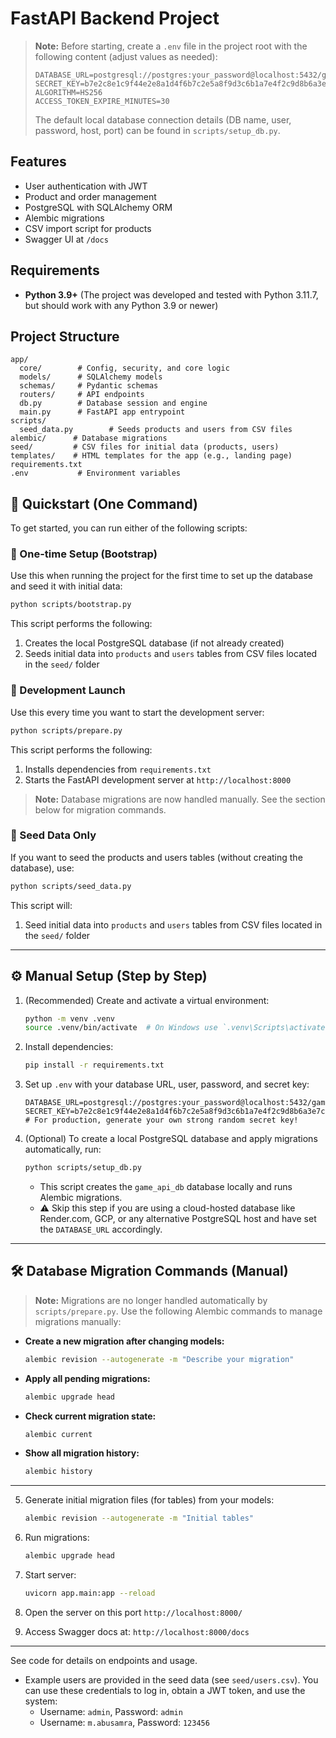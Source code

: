 # FastAPI Backend Project

> **Note:** Before starting, create a `.env` file in the project root with the following content (adjust values as needed):
>
> ```env
> DATABASE_URL=postgresql://postgres:your_password@localhost:5432/game_api_db
> SECRET_KEY=b7e2c8e1c9f44e2e8a1d4f6b7c2e5a8f9d3c6b1a7e4f2c9d8b6a3e7c5f1b2d4a
> ALGORITHM=HS256
> ACCESS_TOKEN_EXPIRE_MINUTES=30
> ```
>
> The default local database connection details (DB name, user, password, host, port) can be found in `scripts/setup_db.py`.

## Features

- User authentication with JWT
- Product and order management
- PostgreSQL with SQLAlchemy ORM
- Alembic migrations
- CSV import script for products
- Swagger UI at `/docs`

## Requirements

- **Python 3.9+** (The project was developed and tested with Python 3.11.7, but should work with any Python 3.9 or newer)

## Project Structure

```
app/
  core/        # Config, security, and core logic
  models/      # SQLAlchemy models
  schemas/     # Pydantic schemas
  routers/     # API endpoints
  db.py        # Database session and engine
  main.py      # FastAPI app entrypoint
scripts/
  seed_data.py        # Seeds products and users from CSV files
alembic/      # Database migrations
seed/         # CSV files for initial data (products, users)
templates/    # HTML templates for the app (e.g., landing page)
requirements.txt
.env           # Environment variables
```

## 🚀 Quickstart (One Command)

To get started, you can run either of the following scripts:

### 🔹 One-time Setup (Bootstrap)

Use this when running the project for the first time to set up the database and seed it with initial data:

```bash
python scripts/bootstrap.py
```

This script performs the following:

1. Creates the local PostgreSQL database (if not already created)
2. Seeds initial data into `products` and `users` tables from CSV files located in the `seed/` folder

### 🔹 Development Launch

Use this every time you want to start the development server:

```bash
python scripts/prepare.py
```

This script performs the following:

1. Installs dependencies from `requirements.txt`
2. Starts the FastAPI development server at `http://localhost:8000`

> **Note:** Database migrations are now handled manually. See the section below for migration commands.

### 🔹 Seed Data Only

If you want to seed the products and users tables (without creating the database), use:

```bash
python scripts/seed_data.py
```

This script will:

1. Seed initial data into `products` and `users` tables from CSV files located in the `seed/` folder

---

## ⚙️ Manual Setup (Step by Step)

1. (Recommended) Create and activate a virtual environment:

   ```bash
   python -m venv .venv
   source .venv/bin/activate  # On Windows use `.venv\Scripts\activate`
   ```

2. Install dependencies:

   ```bash
   pip install -r requirements.txt
   ```

3. Set up `.env` with your database URL, user, password, and secret key:

   ```env
   DATABASE_URL=postgresql://postgres:your_password@localhost:5432/game_api_db
   SECRET_KEY=b7e2c8e1c9f44e2e8a1d4f6b7c2e5a8f9d3c6b1a7e4f2c9d8b6a3e7c5f1b2d4a
   # For production, generate your own strong random secret key!
   ```

4. (Optional) To create a local PostgreSQL database and apply migrations automatically, run:

   ```bash
   python scripts/setup_db.py
   ```

   - This script creates the `game_api_db` database locally and runs Alembic migrations.
   - ⚠️ Skip this step if you are using a cloud-hosted database like Render.com, GCP, or any alternative PostgreSQL host and have set the `DATABASE_URL` accordingly.

---

## 🛠️ Database Migration Commands (Manual)

> **Note:** Migrations are no longer handled automatically by `scripts/prepare.py`. Use the following Alembic commands to manage migrations manually:

- **Create a new migration after changing models:**

  ```bash
  alembic revision --autogenerate -m "Describe your migration"
  ```

- **Apply all pending migrations:**

  ```bash
  alembic upgrade head
  ```

- **Check current migration state:**

  ```bash
  alembic current
  ```

- **Show all migration history:**

  ```bash
  alembic history
  ```

---

5. Generate initial migration files (for tables) from your models:

   ```bash
   alembic revision --autogenerate -m "Initial tables"
   ```

6. Run migrations:

   ```bash
   alembic upgrade head
   ```

7. Start server:

   ```bash
   uvicorn app.main:app --reload
   ```

8. Open the server on this port `http://localhost:8000/`

9. Access Swagger docs at: `http://localhost:8000/docs`

---

See code for details on endpoints and usage.

- Example users are provided in the seed data (see `seed/users.csv`). You can use these credentials to log in, obtain a JWT token, and use the system:
  - Username: `admin`, Password: `admin`
  - Username: `m.abusamra`, Password: `123456`
